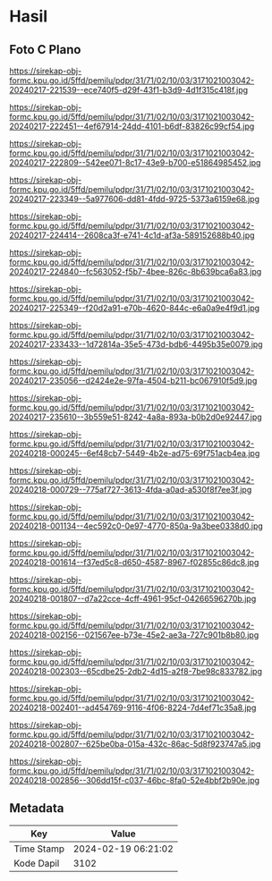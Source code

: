 # Hasil

## Foto C Plano

https://sirekap-obj-formc.kpu.go.id/5ffd/pemilu/pdpr/31/71/02/10/03/3171021003042-20240217-221539--ece740f5-d29f-43f1-b3d9-4d1f315c418f.jpg

https://sirekap-obj-formc.kpu.go.id/5ffd/pemilu/pdpr/31/71/02/10/03/3171021003042-20240217-222451--4ef67914-24dd-4101-b6df-83826c99cf54.jpg

https://sirekap-obj-formc.kpu.go.id/5ffd/pemilu/pdpr/31/71/02/10/03/3171021003042-20240217-222809--542ee071-8c17-43e9-b700-e51864985452.jpg

https://sirekap-obj-formc.kpu.go.id/5ffd/pemilu/pdpr/31/71/02/10/03/3171021003042-20240217-223349--5a977606-dd81-4fdd-9725-5373a6159e68.jpg

https://sirekap-obj-formc.kpu.go.id/5ffd/pemilu/pdpr/31/71/02/10/03/3171021003042-20240217-224414--2608ca3f-e741-4c1d-af3a-589152688b40.jpg

https://sirekap-obj-formc.kpu.go.id/5ffd/pemilu/pdpr/31/71/02/10/03/3171021003042-20240217-224840--fc563052-f5b7-4bee-826c-8b639bca6a83.jpg

https://sirekap-obj-formc.kpu.go.id/5ffd/pemilu/pdpr/31/71/02/10/03/3171021003042-20240217-225349--f20d2a91-e70b-4620-844c-e6a0a9e4f9d1.jpg

https://sirekap-obj-formc.kpu.go.id/5ffd/pemilu/pdpr/31/71/02/10/03/3171021003042-20240217-233433--1d72814a-35e5-473d-bdb6-4495b35e0079.jpg

https://sirekap-obj-formc.kpu.go.id/5ffd/pemilu/pdpr/31/71/02/10/03/3171021003042-20240217-235056--d2424e2e-97fa-4504-b211-bc067910f5d9.jpg

https://sirekap-obj-formc.kpu.go.id/5ffd/pemilu/pdpr/31/71/02/10/03/3171021003042-20240217-235610--3b559e51-8242-4a8a-893a-b0b2d0e92447.jpg

https://sirekap-obj-formc.kpu.go.id/5ffd/pemilu/pdpr/31/71/02/10/03/3171021003042-20240218-000245--6ef48cb7-5449-4b2e-ad75-69f751acb4ea.jpg

https://sirekap-obj-formc.kpu.go.id/5ffd/pemilu/pdpr/31/71/02/10/03/3171021003042-20240218-000729--775af727-3613-4fda-a0ad-a530f8f7ee3f.jpg

https://sirekap-obj-formc.kpu.go.id/5ffd/pemilu/pdpr/31/71/02/10/03/3171021003042-20240218-001134--4ec592c0-0e97-4770-850a-9a3bee0338d0.jpg

https://sirekap-obj-formc.kpu.go.id/5ffd/pemilu/pdpr/31/71/02/10/03/3171021003042-20240218-001614--f37ed5c8-d650-4587-8967-f02855c86dc8.jpg

https://sirekap-obj-formc.kpu.go.id/5ffd/pemilu/pdpr/31/71/02/10/03/3171021003042-20240218-001807--d7a22cce-4cff-4961-95cf-04266596270b.jpg

https://sirekap-obj-formc.kpu.go.id/5ffd/pemilu/pdpr/31/71/02/10/03/3171021003042-20240218-002156--021567ee-b73e-45e2-ae3a-727c901b8b80.jpg

https://sirekap-obj-formc.kpu.go.id/5ffd/pemilu/pdpr/31/71/02/10/03/3171021003042-20240218-002303--65cdbe25-2db2-4d15-a2f8-7be98c833782.jpg

https://sirekap-obj-formc.kpu.go.id/5ffd/pemilu/pdpr/31/71/02/10/03/3171021003042-20240218-002401--ad454769-9116-4f06-8224-7d4ef71c35a8.jpg

https://sirekap-obj-formc.kpu.go.id/5ffd/pemilu/pdpr/31/71/02/10/03/3171021003042-20240218-002807--625be0ba-015a-432c-86ac-5d8f923747a5.jpg

https://sirekap-obj-formc.kpu.go.id/5ffd/pemilu/pdpr/31/71/02/10/03/3171021003042-20240218-002856--306dd15f-c037-46bc-8fa0-52e4bbf2b90e.jpg


## Metadata

| Key        | Value               |
| ---------- | ------------------- |
| Time Stamp | 2024-02-19 06:21:02 |
| Kode Dapil | 3102                |



